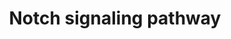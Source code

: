 ---
annotations:
- id: PW:0000204
  parent: signaling pathway
  type: Pathway Ontology
  value: Notch signaling pathway
authors:
- A.Pandey
- MaintBot
- Khanspers
- NetPath
- DeSl
- L Dupuis
- Egonw
- Eweitz
communities:
- CPTAC
description: 'The Notch pathway is an evolutionally conserved signaling pathway which
  plays an important role in diverse developmental and physiological processes. These
  include cell-fate determination, tissue patterning and morphogenesis, cell differentiation,
  proliferation and cell death. The Notch pathway is named after the Drosophila mutants
  that showed irregular notches of missing tissue at the insect wing blade tips. The
  Notch gene was cloned in 1985. Proteins of the Notch families are single-pass transmembrane
  proteins that function both as cell surface receptors and nuclear transcriptional
  regulators. Four Notch receptors (Notch 1-4) have been identified in mammals. Mature
  Notch receptors are non-covalent heterodimers consisting of an extracellular subunit
  (NEC) and a transmembrane subunit (NTM). NEC possess multiple EGF-like repeats and
  three specialized Lin-Notch repeats (LNR) that forms a tight hydrophobic interaction
  with extracellular stump of NTM. This region masks an A disintegrin and metalloprotease
  (ADAM) cleavage site. The region where these two subunits interact is called the
  heterodimerization domain (HD). Notch ligands are also transmembrane proteins with
  multiple EGF-like repeats, a short cytoplasmic tail and a specialized delta-serrate-lag2
  (DSL) domain at the N-terminus. There are five canonical Notch ligands i.e. Jagged
  (JAG1 and JAG2), Delta-like (DLL1, DLL3, DLL4) in mammals. Notch signaling activation
  occurs upon ligand-receptor binding, which are expressed on two adjacent cells.
  Ligand binding causes dissociation of NEC from NTM, unmasking the ADAM cleavage
  site. The NEC fragment is trans- endocytosed into the ligand expressing cells. The
  full-length receptor minus the NEC fragment is cleaved at the membrane by ADAM17
  generating an intermediate, Notch extracellular truncation (NEXT). This is further
  cleaved by Î³-secretase that generates an active Notch intracellular fragment (NIC)
  or Notch intracellular domain (NICD). The Î³-secretase complex is composed of PSEN1,
  PSEN2, PSENEN, NCSTN and APH1 (A or B). Following these two cleavage steps, the
  NICD is released into the cytoplasm and translocates into the nucleus to regulate
  transcription of Notch target genes. Upon translocation into the nucleus, NICD binds
  to RBPJ which is a constitutive repressor of Notch signaling. RBPJ represses Notch
  target gene expression by recruiting a co-repressor complex, which includes NCOR1,
  NCOR2, SNW1, CIR, HDAC1, HDAC2, SPEN and FHL1 and SAP30. NICD binding to RBPJ replaces
  the co-repressor complex with a co-activator complex which includes MAML1-3, EP300
  and SNW1. Primary Notch target genes include two families of transcriptional factors
  Hes, including HES1 and HES5 as well as Hey including HEY1 and HEY2. Other Notch
  target genes include CCND1, CDKN1A, GATA3 and PTCRA. CNTN1 acts as a functional
  ligand of Notch. This trans-extracellular interaction causes Î³-secretase-dependent
  nuclear translocation of the NICD. This signaling is involved in oligodendrocyte
  precursor cell differentiation and upregulation of myelin-related protein MAG. In
  addition to the canonical Notch pathway, there is increasing evidence showing RBPJ
  independent non-canonical pathways. been fully characterized. Physical interaction
  of NOTCH-1IC with LCK- PI3K may mediate non-nuclear cross-talk with AKT, leading
  to survival signaling. Notch stimulation through AKT pathway leads to down regulation
  of MYC expression. Activation of SRC/STAT3 pathway by Notch signaling is dependent
  on the expression of Notch effector HES1 transcription factor. The induction of
  HES1 enhanced SRC phosphorylation. This activated SRC kinase was found to be responsible
  for the enhanced phosphorylation of STAT3. The HES1 and HES5 proteins associate
  with and facilitate the complex formation between JAK2 and STAT3, thus promoting
  STAT3 phosphorylation and activation. The activated STAT3 translocates from the
  cytoplasm to the nucleus and induces transcriptional activation of target gene expression
  (including HIF1A).  Please access this pathway at [http://www.netpath.org/netslim/notch_pathway.html
  NetSlim] database.  If you use this pathway, please cite following paper: Kandasamy,
  K., Mohan, S. S., Raju, R., Keerthikumar, S., Kumar, G. S. S., Venugopal, A. K.,
  Telikicherla, D., Navarro, J. D., Mathivanan, S., Pecquet, C., Gollapudi, S. K.,
  Tattikota, S. G., Mohan, S., Padhukasahasram, H., Subbannayya, Y., Goel, R., Jacob,
  H. K. C., Zhong, J., Sekhar, R., Nanjappa, V., Balakrishnan, L., Subbaiah, R., Ramachandra,
  Y. L., Rahiman, B. A., Prasad, T. S. K., Lin, J., Houtman, J. C. D., Desiderio,
  S., Renauld, J., Constantinescu, S. N., Ohara, O., Hirano, T., Kubo, M., Singh,
  S., Khatri, P., Draghici, S., Bader, G. D., Sander, C., Leonard, W. J. and Pandey,
  A. (2010). NetPath: A public resource of curated signal transduction pathways. <i>Genome
  Biology</i>. 11:R3.'
last-edited: 2021-12-21
ndex: ae9b9d57-8b5f-11eb-9e72-0ac135e8bacf
organisms:
- Homo sapiens
redirect_from:
- /index.php/Pathway:WP61
- /instance/WP61
revision: null
schema-jsonld:
- '@context': https://schema.org/
  '@id': https://wikipathways.github.io/pathways/WP61.html
  '@type': Dataset
  creator:
    '@type': Organization
    name: WikiPathways
  description: 'The Notch pathway is an evolutionally conserved signaling pathway
    which plays an important role in diverse developmental and physiological processes.
    These include cell-fate determination, tissue patterning and morphogenesis, cell
    differentiation, proliferation and cell death. The Notch pathway is named after
    the Drosophila mutants that showed irregular notches of missing tissue at the
    insect wing blade tips. The Notch gene was cloned in 1985. Proteins of the Notch
    families are single-pass transmembrane proteins that function both as cell surface
    receptors and nuclear transcriptional regulators. Four Notch receptors (Notch
    1-4) have been identified in mammals. Mature Notch receptors are non-covalent
    heterodimers consisting of an extracellular subunit (NEC) and a transmembrane
    subunit (NTM). NEC possess multiple EGF-like repeats and three specialized Lin-Notch
    repeats (LNR) that forms a tight hydrophobic interaction with extracellular stump
    of NTM. This region masks an A disintegrin and metalloprotease (ADAM) cleavage
    site. The region where these two subunits interact is called the heterodimerization
    domain (HD). Notch ligands are also transmembrane proteins with multiple EGF-like
    repeats, a short cytoplasmic tail and a specialized delta-serrate-lag2 (DSL) domain
    at the N-terminus. There are five canonical Notch ligands i.e. Jagged (JAG1 and
    JAG2), Delta-like (DLL1, DLL3, DLL4) in mammals. Notch signaling activation occurs
    upon ligand-receptor binding, which are expressed on two adjacent cells. Ligand
    binding causes dissociation of NEC from NTM, unmasking the ADAM cleavage site.
    The NEC fragment is trans- endocytosed into the ligand expressing cells. The full-length
    receptor minus the NEC fragment is cleaved at the membrane by ADAM17 generating
    an intermediate, Notch extracellular truncation (NEXT). This is further cleaved
    by Î³-secretase that generates an active Notch intracellular fragment (NIC) or
    Notch intracellular domain (NICD). The Î³-secretase complex is composed of PSEN1,
    PSEN2, PSENEN, NCSTN and APH1 (A or B). Following these two cleavage steps, the
    NICD is released into the cytoplasm and translocates into the nucleus to regulate
    transcription of Notch target genes. Upon translocation into the nucleus, NICD
    binds to RBPJ which is a constitutive repressor of Notch signaling. RBPJ represses
    Notch target gene expression by recruiting a co-repressor complex, which includes
    NCOR1, NCOR2, SNW1, CIR, HDAC1, HDAC2, SPEN and FHL1 and SAP30. NICD binding to
    RBPJ replaces the co-repressor complex with a co-activator complex which includes
    MAML1-3, EP300 and SNW1. Primary Notch target genes include two families of transcriptional
    factors Hes, including HES1 and HES5 as well as Hey including HEY1 and HEY2. Other
    Notch target genes include CCND1, CDKN1A, GATA3 and PTCRA. CNTN1 acts as a functional
    ligand of Notch. This trans-extracellular interaction causes Î³-secretase-dependent
    nuclear translocation of the NICD. This signaling is involved in oligodendrocyte
    precursor cell differentiation and upregulation of myelin-related protein MAG.
    In addition to the canonical Notch pathway, there is increasing evidence showing
    RBPJ independent non-canonical pathways. been fully characterized. Physical interaction
    of NOTCH-1IC with LCK- PI3K may mediate non-nuclear cross-talk with AKT, leading
    to survival signaling. Notch stimulation through AKT pathway leads to down regulation
    of MYC expression. Activation of SRC/STAT3 pathway by Notch signaling is dependent
    on the expression of Notch effector HES1 transcription factor. The induction of
    HES1 enhanced SRC phosphorylation. This activated SRC kinase was found to be responsible
    for the enhanced phosphorylation of STAT3. The HES1 and HES5 proteins associate
    with and facilitate the complex formation between JAK2 and STAT3, thus promoting
    STAT3 phosphorylation and activation. The activated STAT3 translocates from the
    cytoplasm to the nucleus and induces transcriptional activation of target gene
    expression (including HIF1A).  Please access this pathway at [http://www.netpath.org/netslim/notch_pathway.html
    NetSlim] database.  If you use this pathway, please cite following paper: Kandasamy,
    K., Mohan, S. S., Raju, R., Keerthikumar, S., Kumar, G. S. S., Venugopal, A. K.,
    Telikicherla, D., Navarro, J. D., Mathivanan, S., Pecquet, C., Gollapudi, S. K.,
    Tattikota, S. G., Mohan, S., Padhukasahasram, H., Subbannayya, Y., Goel, R., Jacob,
    H. K. C., Zhong, J., Sekhar, R., Nanjappa, V., Balakrishnan, L., Subbaiah, R.,
    Ramachandra, Y. L., Rahiman, B. A., Prasad, T. S. K., Lin, J., Houtman, J. C.
    D., Desiderio, S., Renauld, J., Constantinescu, S. N., Ohara, O., Hirano, T.,
    Kubo, M., Singh, S., Khatri, P., Draghici, S., Bader, G. D., Sander, C., Leonard,
    W. J. and Pandey, A. (2010). NetPath: A public resource of curated signal transduction
    pathways. <i>Genome Biology</i>. 11:R3.'
  keywords:
  - ADAM17
  - AKT1
  - APH1A
  - APH1B
  - CCND1
  - CDKN1A
  - CIR
  - CUL1
  - DLL1
  - DLL3
  - DLL4
  - DTX1
  - EP300
  - FBXW7
  - FHL1
  - GATA3
  - GSK3B
  - HDAC1
  - HDAC2
  - HES1
  - HES5
  - HES6
  - HEY1
  - HEY2
  - HIF1A
  - ITCH
  - JAG1
  - JAG2
  - JAK2
  - LCK
  - MAGEA1
  - MAML1
  - MAML2
  - MAML3
  - MTOR
  - MYC
  - NCOR1
  - NCOR2
  - NCSTN
  - NFKB1
  - NOTCH1
  - NOTCH2
  - NOTCH3
  - NOTCH4
  - NUMB
  - NUMBL
  - PIK3R1
  - PIK3R2
  - PSEN1
  - PSEN2
  - PSENEN
  - PTCRA
  - RBPJ
  - RING1
  - SAP30
  - SKP1
  - SNW1
  - SPEN
  - SRC
  - STAT3
  - TLE1
  license: CC0
  name: Notch signaling pathway
seo: CreativeWork
title: Notch signaling pathway
wpid: WP61
---